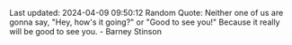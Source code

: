 Last updated: 2024-04-09 09:50:12
Random Quote: Neither one of us are gonna say, "Hey, how's it going?" or "Good to see you!"
Because it really will be good to see you. - Barney Stinson